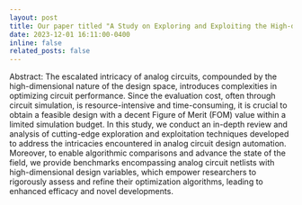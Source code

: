 ```yaml
---
layout: post
title: Our paper titled "A Study on Exploring and Exploiting the High-dimensional Design Space for Analog Circuit Design Automation"(Invited Paper) has been accepted with 2024 29th ASP-DAC!
date: 2023-12-01 16:11:00-0400
inline: false
related_posts: false
---
```

Abstract: The escalated intricacy of analog circuits, compounded by the high-dimensional nature of the design space, introduces complexities in optimizing circuit performance. Since the evaluation cost, often through circuit simulation, is resource-intensive and time-consuming, it is crucial to obtain a feasible design with a decent Figure of Merit (FOM) value within a limited simulation budget. In this study, we conduct an in-depth review and analysis of cutting-edge exploration and exploitation techniques developed to address the intricacies encountered in analog circuit design automation. Moreover, to enable algorithmic comparisons and advance the state of the field, we provide benchmarks encompassing analog circuit netlists with high-dimensional design variables, which empower researchers to rigorously assess and refine their optimization algorithms, leading to enhanced efficacy and novel developments.